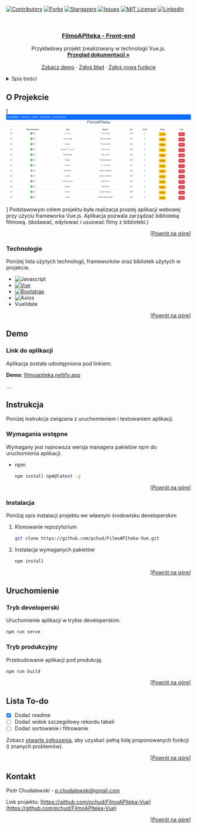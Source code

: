 <a name="readme-top"></a>

[![Contributors][contributors-shield]][contributors-url]
[![Forks][forks-shield]][forks-url]
[![Stargazers][stars-shield]][stars-url]
[![Issues][issues-shield]][issues-url]
[![MIT License][license-shield]][license-url]
[![LinkedIn][linkedin-shield]][linkedin-url]

<!-- PROJECT LOGO -->
<br />
<div align="center">
  <a href="https://github.com/pchud/FilmoAPIteka-Vue">
    <h3 align="center">FilmoAPIteka - Front-end</h3>
  </a>

  <p align="center">
    Przykładowy projekt zrealizowany w technologii Vue.js. 
    <br />
    <a href="https://github.com/pchud/FilmoAPIteka-Vue/blob/master/README.md"><strong>Przegląd dokumentacji »</strong></a>
    <br />
    <br />
    <a href="https://filmoapiteka.netlify.app/">Zobacz demo</a>
    ·
    <a href="https://github.com/pchud/FilmoAPIteka-Vue/issues">Zgłoś błąd</a>
    ·
    <a href="https://github.com/pchud/FilmoAPIteka-Vue/issues">Zgłoś nową funkcję</a>
  </p>
</div>

<!-- TABLE OF CONTENTS -->
<details>
  <summary>Spis treści</summary>
  <ol>
    <li>
      <a href="#o-projekcie">O projekcie</a>
      <ul>
        <li><a href="#technologie">Technologie</a></li>
      </ul>
    </li>
    <li>
      <a href="#demo">Demo</a>    
      <ul>
        <li><a href="#link-do-aplikacji">Link do aplikacji</a></li>
      </ul>
    </li>
    <li>
      <a href="#instrukcja">Instrukcja</a>
      <ul>
        <li><a href="#wymagania-wstepne">Wymagania wstępne</a></li>
      </ul>
      <ul>
        <li><a href="#instalacja">Instalacja</a></li>
      </ul>
    </li>
    <li>
      <a href="#uruchomienie">Uruchomienie</a>
      <ul>
        <li><a href="#tryb-developerski">Tryb developerski</a></li>
      </ul>
      <ul>
        <li><a href="#tryb-produkcyjny">Tryb produkcyjny</a></li>
      </ul>
    </li>
    <li>
      <a href="#lista-to-do">Lista To-Do</a>
    </li>
    <li>
      <a href="#kontakt">Kontakt</a>
    </li>
  </ol>
</details>

<!-- ABOUT THE PROJECT -->

## O Projekcie

[![FilmoAPIteka-Vue.js][product-screenshot]]
Podstawowym celem projektu była realizacja prostej aplikacji webowej przy użyciu frameworka Vue.js. Aplikacja pozwala zarządzać biblioteką filmową. (dodawać, edytować i usuować filmy z biblioteki.)

<p align="right">[<a href="#readme-top">Powrót na górę</a>]</p>

<!-- TECH STACK -->

### Technologie

Poniżej lista użytych technologii, frameworków oraz bibliotek użytych w projekcie.

- ![Javascript]
- [![Vue][Vue.js]][Vue-url]
- [![Bootstrap][Bootstrap.com]][Bootstrap-url]
- ![Axios]
- Vuelidate

<p align="right">[<a href="#readme-top">Powrót na górę</a>]</p>

<!-- DEMO -->

## Demo

### Link do aplikacji

<p>Aplikacja została udostępniona pod linkiem.</p>
<p> <strong>Demo:</strong> <a href="https://github.com/othneildrew/Best-README-Template">filmoapiteka.netlify.app</a></p>

....

<!-- GETTING STARTED -->

## Instrukcja

Poniżej instrukcja związana z uruchomieniem i testowaniem aplikacji.

### Wymagania wstępne

Wymagany jest najnowsza wersja managera pakietów npm do uruchomienia aplikacji.

- npm
  ```sh
  npm install npm@latest -g
  ```
  <p align="right">[<a href="#readme-top">Powrót na górę</a>]</p>

### Instalacja

Poniżaj opis instalacji projektu we własnym środowisku developerskim

1. Klonowanie repozytorium
   ```sh
   git clone https://github.com/pchud/FilmoAPIteka-Vue.git
   ```
2. Instalacja wymaganych pakietów
   ```sh
   npm install
   ```
   <p align="right">[<a href="#readme-top">Powrót na górę</a>]</p>

<!-- RUN THE PROJECT -->

## Uruchomienie

### Tryb developerski

Uruchomienie aplikacji w trybie developerskim.

```sh
npm run serve
```

### Tryb produkcyjny

Przebudowanie aplikacji pod produkcję.

```sh
npm run build
```

<p align="right">[<a href="#readme-top">Powrót na górę</a>]</p>

<!-- TO-DO LIST -->

## Lista To-do

- [x] Dodać readme
- [ ] Dodać widok szczegółowy rekordu tabeli
- [ ] Dodać sortowanie i filtrowanie

Zobacz [otwarte zgłoszenia](https://github.com/pchud/FilmoAPIteka-Vue/issues), aby uzyskać pełną listę proponowanych funkcji (i znanych problemów).

<p align="right">[<a href="#readme-top">Powrót na górę</a>]</p>

<!-- CONTACT -->

## Kontakt

Piotr Chudalewski - [p.chudalewski@gmail.com](mailto:p.chudalewski@gmail.com)

Link projektu: [https://github.com/pchud/FilmoAPIteka-Vue](https://github.com/pchud/FilmoAPIteka-Vue)

<p align="right">[<a href="#readme-top">Powrót na górę</a>]</p>

<!-- MARKDOWN LINKS & IMAGES -->
<!-- https://www.markdownguide.org/basic-syntax/#reference-style-links -->

[contributors-shield]: https://img.shields.io/github/contributors/pchud/FilmoAPIteka-Vue?style=for-the-badge
[contributors-url]: https://github.com/pchud/FilmoAPIteka-Vue/graphs/contributors
[forks-shield]: https://img.shields.io/github/forks/pchud/FilmoAPIteka-Vue.svg?style=for-the-badge
[forks-url]: https://github.com/pchud/FilmoAPIteka-Vue/network/members
[stars-shield]: https://img.shields.io/github/stars/pchud/FilmoAPIteka-Vue.svg?style=for-the-badge
[stars-url]: https://github.com/pchud/FilmoAPIteka-Vue/stargazers
[issues-shield]: https://img.shields.io/github/issues/pchud/FilmoAPIteka-Vue.svg?style=for-the-badge
[issues-url]: https://github.com/pchud/FilmoAPIteka-Vue/issues
[license-shield]: https://img.shields.io/github/license/pchud/FilmoAPIteka-Vue.svg?style=for-the-badge
[license-url]: https://github.com/pchud/FilmoAPIteka-Vue/blob/master/LICENSE.txt
[linkedin-shield]: https://img.shields.io/badge/-LinkedIn-black.svg?style=for-the-badge&logo=linkedin&colorB=555
[linkedin-url]: https://www.linkedin.com/in/piotr-chudalewski/
[product-screenshot]: images/screenshot.png
[Vue.js]: https://img.shields.io/badge/Vue.js-35495E?style=for-the-badge&logo=vuedotjs&logoColor=4FC08D
[Javascript]: https://shields.io/badge/JavaScript-F7DF1E?style=for-the-badge&logo=JavaScript&logoColor=000
[Vue-url]: https://vuejs.org/
[Bootstrap.com]: https://img.shields.io/badge/Bootstrap-563D7C?style=for-the-badge&logo=bootstrap&logoColor=white
[Bootstrap-url]: https://getbootstrap.com
[Axios]: https://img.shields.io/badge/Axios-5A29E4?logo=axios&logoColor=fff&style=for-the-badge
